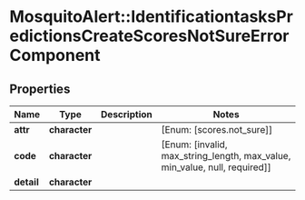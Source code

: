 # MosquitoAlert::IdentificationtasksPredictionsCreateScoresNotSureErrorComponent


## Properties
Name | Type | Description | Notes
------------ | ------------- | ------------- | -------------
**attr** | **character** |  | [Enum: [scores.not_sure]] 
**code** | **character** |  | [Enum: [invalid, max_string_length, max_value, min_value, null, required]] 
**detail** | **character** |  | 


